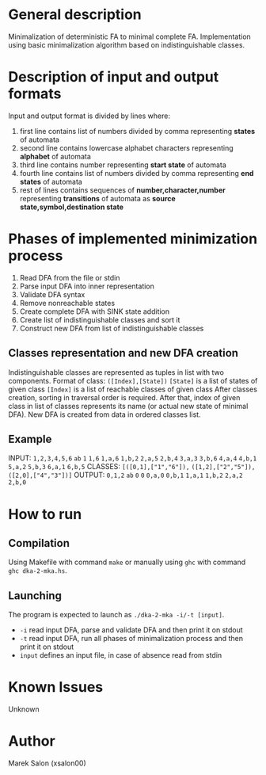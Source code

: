 # General description
Minimalization of deterministic FA to minimal complete FA. Implementation using basic minimalization algorithm based on indistinguishable classes.

# Description of input and output formats
Input and output format is divided by lines where:
1. first line contains list of numbers divided by comma representing **states** of automata
2. second line contains lowercase alphabet characters representing **alphabet** of automata
3. third line contains number representing **start state** of automata
4. fourth line contains list of numbers divided by comma representing **end states** of automata
5. rest of lines contains sequences of **number,character,number** representing **transitions** of automata as **source state,symbol,destination state**

# Phases of implemented minimization process
1. Read DFA from the file or stdin
2. Parse input DFA into inner representation
3. Validate DFA syntax
4. Remove nonreachable states
5. Create complete DFA with SINK state addition
6. Create list of indistinguishable classes and sort it
7. Construct new DFA from list of indistinguishable classes

## Classes representation and new DFA creation
Indistinguishable classes are represented as tuples in list with two components.
Format of class: `([Index],[State])`
`[State]` is a list of states of given class
`[Index]` is a list of reachable classes of given class
After classes creation, sorting in traversal order is required. After that, index of given class in list of classes represents its name (or actual new state of minimal DFA). New DFA is created from data in ordered classes list.

## Example
INPUT:
`1,2,3,4,5,6`
`ab` 
`1`
`1,6`
`1,a,6`
`1,b,2`
`2,a,5`
`2,b,4`
`3,a,3`
`3,b,6`
`4,a,4`
`4,b,1`
`5,a,2`
`5,b,3`
`6,a,1`
`6,b,5`
CLASSES:
`[([0,1],["1","6"]),`
`([1,2],["2","5"]),`
`([2,0],["4","3"])]`
OUTPUT:
`0,1,2`
`ab`
`0`
`0`
`0,a,0`
`0,b,1`
`1,a,1`
`1,b,2`
`2,a,2`
`2,b,0`

# How to run
## Compilation
Using Makefile with command `make` or manually using `ghc` with command `ghc dka-2-mka.hs`.

## Launching
The program is expected to launch as  `./dka-2-mka -i/-t [input]`.
* `-i` read input DFA, parse and validate DFA and then print it on stdout
* `-t` read input DFA, run all phases of minimalization process and then print it on stdout
* `input` defines an input file, in case of absence read from stdin

# Known Issues
Unknown

# Author
Marek Salon (xsalon00)
